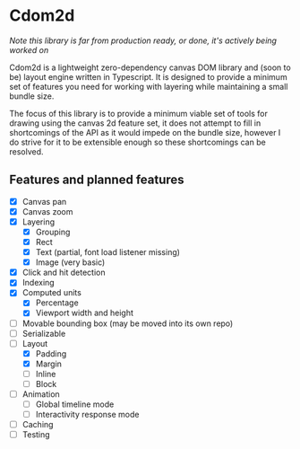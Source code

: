 # Cdom2d

_Note this library is far from production ready, or done, it's actively being worked on_

Cdom2d is a lightweight zero-dependency canvas DOM library and (soon to be) layout engine written in Typescript. It is designed to provide a minimum set of features you need for working with layering while maintaining a small bundle size.

The focus of this library is to provide a minimum viable set of tools for drawing using the canvas 2d feature set, it does not attempt to fill in shortcomings of the API as it would impede on the bundle size, however I do strive for it to be extensible enough so these shortcomings can be resolved.

## Features and planned features

- [x] Canvas pan
- [x] Canvas zoom
- [x] Layering
  - [x] Grouping
  - [x] Rect
  - [x] Text (partial, font load listener missing)
  - [x] Image (very basic)
- [x] Click and hit detection
- [x] Indexing
- [x] Computed units
  - [x] Percentage
  - [x] Viewport width and height
- [ ] Movable bounding box (may be moved into its own repo)
- [ ] Serializable 
- [ ] Layout
  - [x] Padding
  - [x] Margin
  - [ ] Inline
  - [ ] Block
- [ ] Animation
  - [ ] Global timeline mode
  - [ ] Interactivity response mode
- [ ] Caching
- [ ] Testing
